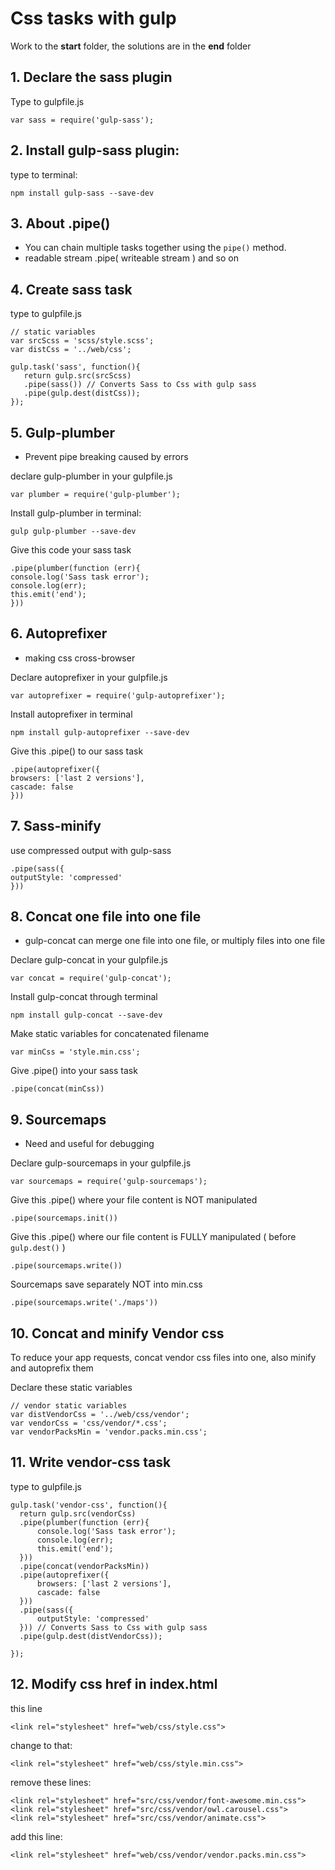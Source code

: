 # Css tasks with gulp
Work to the <b>start</b> folder, the solutions are in the <b>end</b> folder

## 1. Declare the sass plugin 

Type to gulpfile.js
```
var sass = require('gulp-sass');
```

## 2. Install gulp-sass plugin:
type to terminal:
```
npm install gulp-sass --save-dev
```

## 3. About .pipe()
* You can chain multiple tasks together using the ```pipe()``` method.
* readable stream .pipe( writeable stream ) and so on

## 4. Create sass task
type to gulpfile.js

```
// static variables
var srcScss = 'scss/style.scss';
var distCss = '../web/css';

gulp.task('sass', function(){
   return gulp.src(srcScss)
   .pipe(sass()) // Converts Sass to Css with gulp sass
   .pipe(gulp.dest(distCss));
});
```

## 5. Gulp-plumber

* Prevent pipe breaking caused by errors

declare gulp-plumber in your gulpfile.js

```var plumber = require('gulp-plumber');```

Install gulp-plumber in terminal:

```gulp gulp-plumber --save-dev```

Give this code your sass task

```
.pipe(plumber(function (err){
console.log('Sass task error');
console.log(err);
this.emit('end');
}))
```

## 6. Autoprefixer
* making css cross-browser

Declare autoprefixer in your gulpfile.js

```
var autoprefixer = require('gulp-autoprefixer');
```

Install autoprefixer in terminal

```
npm install gulp-autoprefixer --save-dev
```

Give this .pipe() to our sass task

```
.pipe(autoprefixer({
browsers: ['last 2 versions'],
cascade: false
}))
```

## 7. Sass-minify
use compressed output with gulp-sass

```
.pipe(sass({
outputStyle: 'compressed'
}))
```

## 8. Concat one file into one file

* gulp-concat can merge one file into one file, or multiply files into one file

Declare gulp-concat in your gulpfile.js

```
var concat = require('gulp-concat');
```

Install gulp-concat through terminal

```
npm install gulp-concat --save-dev
```

Make static variables for concatenated filename

```
var minCss = 'style.min.css';
```

Give .pipe() into your sass task

```.pipe(concat(minCss))```

## 9. Sourcemaps

* Need and useful for debugging

Declare gulp-sourcemaps in your gulpfile.js

```
var sourcemaps = require('gulp-sourcemaps');
```

Give this .pipe() where your file content is NOT manipulated

```
.pipe(sourcemaps.init())
```

Give this .pipe() where our file content is FULLY manipulated ( before ```gulp.dest()``` )

```
.pipe(sourcemaps.write())
```

Sourcemaps save separately NOT into min.css 

```
.pipe(sourcemaps.write('./maps'))
```

## 10. Concat and minify Vendor css
To reduce your app requests, concat vendor css files into one, also minify and autoprefix them 

Declare these static variables
```
// vendor static variables
var distVendorCss = '../web/css/vendor';
var vendorCss = 'css/vendor/*.css';
var vendorPacksMin = 'vendor.packs.min.css';
```

## 11. Write vendor-css task
type to gulpfile.js

```
gulp.task('vendor-css', function(){
  return gulp.src(vendorCss)
  .pipe(plumber(function (err){
      console.log('Sass task error');
      console.log(err);
      this.emit('end');
  }))
  .pipe(concat(vendorPacksMin))
  .pipe(autoprefixer({
      browsers: ['last 2 versions'],
      cascade: false
  }))
  .pipe(sass({
      outputStyle: 'compressed'
  })) // Converts Sass to Css with gulp sass
  .pipe(gulp.dest(distVendorCss));
  
});
```

## 12. Modify css href in index.html

this line
```
<link rel="stylesheet" href="web/css/style.css">
```

change to that:
```$xslt
<link rel="stylesheet" href="web/css/style.min.css">
```

remove these lines:
```$xslt
<link rel="stylesheet" href="src/css/vendor/font-awesome.min.css">
<link rel="stylesheet" href="src/css/vendor/owl.carousel.css">
<link rel="stylesheet" href="src/css/vendor/animate.css">
```

add this line:
```$xslt
<link rel="stylesheet" href="web/css/vendor/vendor.packs.min.css">
```